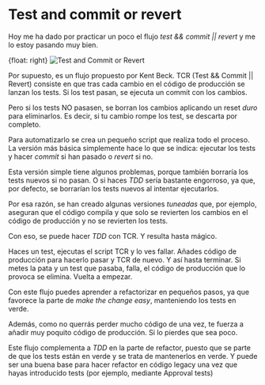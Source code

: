 # Test and commit or revert 

Hoy me ha dado por practicar un poco el flujo _test && commit || revert_ y me lo estoy pasando muy bien.

{float: right}
![Test and Commit or Revert](images/test-commit-revert.png)

Por supuesto, es un flujo propuesto por Kent Beck. TCR (Test && Commit || Revert) consiste en que tras cada cambio en el código de producción se lanzan los tests. Si los test pasan, se ejecuta un commit con los cambios.

Pero si los tests NO pasasen, se borran los cambios aplicando un reset _duro_ para eliminarlos. Es decir, si tu cambio rompe los test, se descarta por completo.

Para automatizarlo se crea un pequeño script que realiza todo el proceso. La versión más básica simplemente hace lo que se indica: ejecutar los tests y hacer _commit_ si han pasado o _revert_ si no.

Esta versión simple tiene algunos problemas, porque también borraría los tests nuevos si no pasan. O si haces _TDD_ sería bastante engorroso, ya que, por defecto, se borrarían los tests nuevos al intentar ejecutarlos.

Por esa razón, se han creado algunas versiones _tuneadas_ que, por ejemplo, aseguran que el código compila y que solo se revierten los cambios en el código de producción y no se revierten los tests.

Con eso, se puede hacer _TDD_ con TCR. Y resulta hasta mágico.

Haces un test, ejecutas el script TCR y lo ves fallar. Añades código de producción para hacerlo pasar y TCR de nuevo. Y así hasta terminar. Si metes la pata y un test que pasaba, falla, el código de producción que lo provoca se elimina. Vuelta a empezar.

Con este flujo puedes aprender a refactorizar en pequeños pasos, ya que favorece la parte de _make the change easy_, manteniendo los tests en verde.

Además, como no querrás perder mucho código de una vez, te fuerza a añadir muy poquito código de producción. Si lo pierdes que sea poco.

Este flujo complementa a _TDD_ en la parte de refactor, puesto que se parte de que los tests están en verde y se trata de mantenerlos en verde. Y puede ser una buena base para hacer refactor en código legacy una vez que hayas introducido tests (por ejemplo, mediante Approval tests)